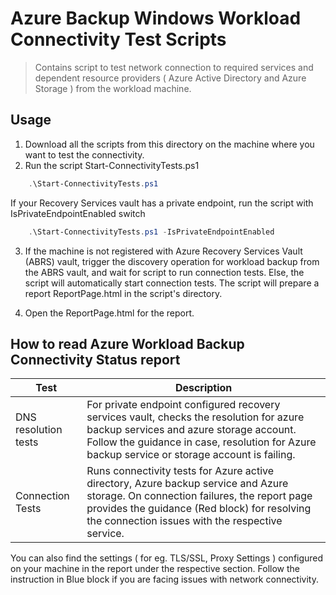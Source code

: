 # Azure Backup Windows Workload Connectivity Test Scripts

> Contains script to test network connection to required services
> and dependent resource providers ( Azure Active Directory and Azure Storage )
> from the workload machine.

## Usage

1. Download all the scripts from this directory on the machine where you want to test the connectivity.
2. Run the script Start-ConnectivityTests.ps1 


```powershell
    .\Start-ConnectivityTests.ps1 
```

If your Recovery Services vault has a private endpoint, run the script with IsPrivateEndpointEnabled switch

```powershell
    .\Start-ConnectivityTests.ps1 -IsPrivateEndpointEnabled
```

3. If the machine is not registered with Azure Recovery Services Vault (ABRS) vault, trigger the discovery operation for workload backup from the ABRS vault, and wait for script to run connection tests.
Else, the script will automatically start connection tests. The script will prepare a report ReportPage.html in the script's directory.

4. Open the ReportPage.html for the report.

## How to read Azure Workload Backup Connectivity Status report 

| Test| Description |
|---|---|
|DNS resolution tests  | For private endpoint configured recovery services vault, checks the resolution for azure backup services and azure storage account. Follow the guidance in case, resolution for Azure backup service or storage account is failing.|
|Connection Tests   | Runs connectivity tests for Azure active directory, Azure backup service and Azure storage. On connection failures, the report page provides the guidance (Red block) for resolving the connection issues with the respective service.  |


You can also find the settings ( for eg. TLS/SSL, Proxy Settings ) configured on your machine in the report under the respective section. Follow the instruction in Blue block if you are facing issues with network connectivity.